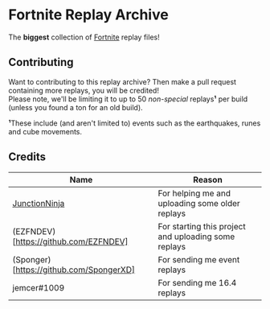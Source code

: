 # Fortnite Replay Archive

The **biggest** collection of [Fortnite](https://fortnite.com) replay files! 

## Contributing
Want to contributing to this replay archive? Then make a pull request containing more replays, you will be credited!  
Please note, we'll be limiting it to up to 50 *non-special* replays**¹** per build (unless you found a ton for an old build).

**¹**These include (and aren't limited to) events such as the earthquakes, runes and cube movements.

## Credits

| Name                                              | Reason                                                           |
|---------------------------------------------------|------------------------------------------------------------------|
| [JunctionNinja](https://github.com/JunctionNinja) | For helping me and uploading some older replays                  |
| (EZFNDEV)[https://github.com/EZFNDEV]             | For starting this project and uploading some replays             |                
| (Sponger)[https://github.com/SpongerXD]           | For sending me event replays                                     |                                                           
| jemcer#1009                                       | For sending me 16.4 replays                                      |                                                           